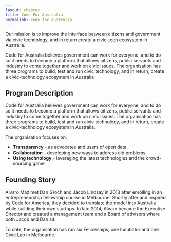 ```yaml
---
layout: chapter
title: Code For Australia
permalink: code_for_australia
---
```

Our mission is to improve the interface between citizens and government via civic technology, and in return create a civic-tech ecosystem in Australia.
<!--more-->

Code for Australia believes government can work for everyone, and to do so it needs to become a platform that allows citizens, public servants and industry to come together and work on civic issues. The organisation has three programs to build, test and run civic technology, and in return, create a civic-technology ecosystem in Australia

## Program Description

Code for Australia believes government can work for everyone, and to do so it needs to become a platform that allows citizens, public servants and industry to come together and work on civic issues. The organisation has three programs to build, test and run civic technology, and in return, create a civic-technology ecosystem in Australia.


The organisation focuses on:

- __Transparency__ - as advocates and users of open data
- __Collaboration__ - developing new ways to address old problems
- __Using technology__ - leveraging the latest technologies and the crowd-sourcing game

## Founding Story

Alvaro Maz met Dan Groch and Jacob Lindsay in 2013 after enrolling in an entrepreneurship fellowship course in Melbourne. Shortly after and inspired by Code for America, they decided to translate the model into Australia while building their own startups. In late 2014, Alvaro became the Executive Director and created a management team and a Board of advisors where both Jacob and Dan sit.

To date, the organisation has run six Fellowships, one Incubator and one Civic Lab in Melbourne.
